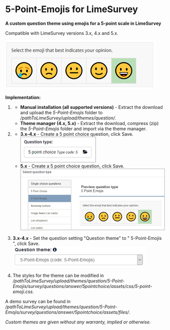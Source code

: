 # 5-Point-Emojis for LimeSurvey
**A custom question theme using emojis for a 5-point scale in LimeSurvey**

Compatible with LimeSurvey versions 3.x, 4.x and 5.x.

![Image Emoji Scale](/5-Point-Emojis/survey/questions/answer/5pointchoice/assets/images/5-point-emojis-1.png)

**Implementation:**

1) - **Manual installation (all supported versions)** - Extract the download and upload the *5-Point-Emojis* folder to */pathToLimeSurvey/upload/themes/question/*.
    - **Theme manager (4.x, 5.x)** - Extract the download, compress (zip) the *5-Point-Emojis* folder and import via the theme manager.

2) - **3.x-4.x** - Create a 5 point choice question, click Save.<br />
![Image Select question theme](/5-Point-Emojis/survey/questions/answer/5pointchoice/assets/images/5-point-emojis-2.png)
    - **5.x** - Create a 5 point choice question, click Save.<br />
    ![Image Select question theme](/5-Point-Emojis/survey/questions/answer/5pointchoice/assets/images/5-point-emojis-5.png)

3) **3.x-4.x** - Set the question setting "Question theme" to " 	5-Point-Emojis ", click Save.  
![Image Select 5-point-emojis](/5-Point-Emojis/survey/questions/answer/5pointchoice/assets/images/5-point-emojis-3.png)

4) The styles for the theme can be modified in */pathToLimeSurvey/upload/themes/question/5-Point-Emojis/survey/questions/answer/5pointchoice/assets/css/5-point-emoji.css*.


A demo survey can be found in  */pathToLimeSurvey/upload/themes/question/5-Point-Emojis/survey/questions/answer/5pointchoice/assets/files/*.
    
    
    
*Custom themes are given without any warranty, implied or otherwise.*
